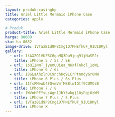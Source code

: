 ```yaml
---
layout: produk-casinghp
title: Ariel Little Mermaid iPhone Case
categories: apple

# Produk
product-title: Ariel Little Mermaid iPhone Case
harga: 90000
sku: hn-0682
image-drive: 1VTazB1d9P8Cmg1D7PNEfkUF_9IU18Myl
gallery:
  - url: 1kAXZQ1VUZ6C6gaMQ3Du9jng91jNaSEJr
    title: iPhone 5 / 5s / SE
  - url: 1bQI2NmT_jyemUUiea_NKXfFnkcl_1oWL
    title: iPhone 6 / 6s
  - url: 18GLaAhzlnDC9nchKq91CrPtnmdyGr0NW
    title: iPhone 6 Plus / 6s Plus
  - url: 11fsFMewb4EQvmVmfM8BlwIGtf9CUMOiB
    title: iPhone 7 / 8
  - url: 1WVnHPFYsLsWgn1JbY3wkgj10yPqj0zWM
    title: iPhone 7 Plus / 8 Plus
  - url: 1VTazB1d9P8Cmg1D7PNEfkUF_9IU18Myl
    title: iPhone X
---
```

